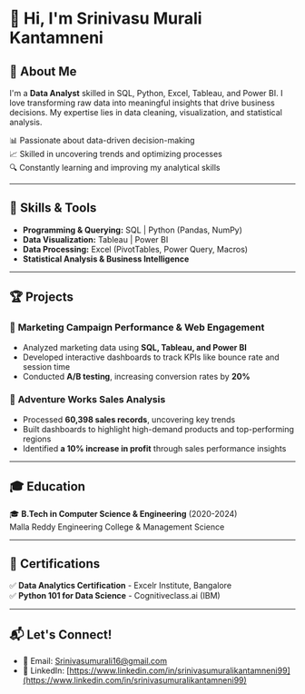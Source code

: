 # 👋 Hi, I'm Srinivasu Murali Kantamneni

## 🚀 About Me
I'm a **Data Analyst** skilled in SQL, Python, Excel, Tableau, and Power BI. I love transforming raw data into meaningful insights that drive business decisions. My expertise lies in data cleaning, visualization, and statistical analysis.

📊 Passionate about data-driven decision-making  
📈 Skilled in uncovering trends and optimizing processes  
🔍 Constantly learning and improving my analytical skills  

---

## 🔧 Skills & Tools
- **Programming & Querying:** SQL | Python (Pandas, NumPy)  
- **Data Visualization:** Tableau | Power BI  
- **Data Processing:** Excel (PivotTables, Power Query, Macros)  
- **Statistical Analysis & Business Intelligence**  

---

## 🏆 Projects
### 📌 **Marketing Campaign Performance & Web Engagement**
- Analyzed marketing data using **SQL, Tableau, and Power BI**  
- Developed interactive dashboards to track KPIs like bounce rate and session time  
- Conducted **A/B testing**, increasing conversion rates by **20%**  

### 📌 **Adventure Works Sales Analysis**
- Processed **60,398 sales records**, uncovering key trends  
- Built dashboards to highlight high-demand products and top-performing regions  
- Identified **a 10% increase in profit** through sales performance insights  

---

## 🎓 Education
🎓 **B.Tech in Computer Science & Engineering** (2020-2024)  
Malla Reddy Engineering College & Management Science  

---

## 📜 Certifications
✅ **Data Analytics Certification** - Excelr Institute, Bangalore  
✅ **Python 101 for Data Science** - Cognitiveclass.ai (IBM)  

---

## 📬 Let's Connect!
- 📧 Email: [Srinivasumurali16@gmail.com](Srinivasumurali16@gmail.com)  
- 💼 LinkedIn: [https://www.linkedin.com/in/srinivasumuralikantamneni99](https://www.linkedin.com/in/srinivasumuralikantamneni99)

<!---
Srinivasu16/Srinivasu16 is a ✨ special ✨ repository because its `README.md` (this file) appears on your GitHub profile.
You can click the Preview link to take a look at your changes.
--->
